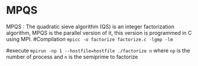 # MPQS
MPQS : The quadratic sieve algorithm (QS) is an integer factorization algorithm, MPQS is the parallel version of it, this version is programmed in C using MPI. 
#Compilation
`mpicc -o factorize factorize.c -lgmp -lm`

#execute
```mpirun -np 1 --hostfile=hostfile ./factorize n```
where `np` is the number of process and `n` is the semiprime to factorize
